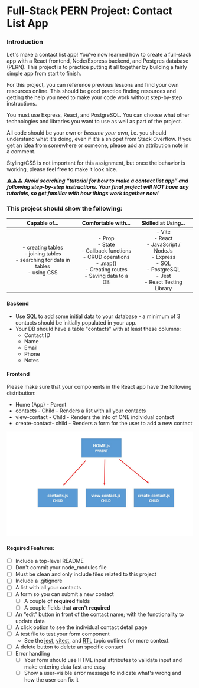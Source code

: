 # Full-Stack PERN Project: Contact List App

### Introduction

Let's make a contact list app! You've now learned how to create a full-stack app with a React frontend, Node/Express backend, and Postgres database (PERN). This project is to practice putting it all together by building a fairly simple app from start to finish.

For this project, you can reference previous lessons and find your own resources online. This should be good practice finding resources and getting the help you need to make your code work without step-by-step instructions.

You must use Express, React, and PostgreSQL. You can choose what other technologies and libraries you want to use as well as part of the project.

All code should be your own or _become your own_, i.e. you should understand what it's doing, even if it's a snippet from Stack Overflow. If you get an idea from somewhere or someone, please add an attribution note in a comment.

Styling/CSS is not important for this assignment, but once the behavior is working, please feel free to make it look nice.

⚠️⚠️⚠️ _**Avoid searching “tutorial for how to make a contact list app” and following step-by-step instructions. Your final project will NOT have any tutorials, so get familiar with how things work together now!**_

### This project should show the following:

|                                     Capable of...                                      |                                                   Comfortable with...                                                    |                                                  Skilled at Using...                                                  |
| :------------------------------------------------------------------------------------: | :----------------------------------------------------------------------------------------------------------------------: | :-------------------------------------------------------------------------------------------------------------------: |
| - creating tables<br>- joining tables<br>- searching for data in tables<br>- using CSS | - Prop<br>- State<br>- Callback functions<br>- CRUD operations<br>- .map()<br>- Creating routes<br>- Saving data to a DB | - Vite<br>- React<br>- JavaScript / NodeJs<br>- Express<br>- SQL<br>- PostgreSQL<br>- Jest<br>- React Testing Library |

#### Backend

- Use SQL to add some initial data to your database - a minimum of 3 contacts should be initially populated in your app.
- Your DB should have a table "contacts" with at least these columns:
  - Contact ID
  - Name
  - Email
  - Phone
  - Notes

#### Frontend

Please make sure that your components in the React app have the following distribution:

- Home (App) - Parent
- contacts - Child - Renders a list with all your contacts
- view-contact - Child - Renders the info of ONE individual contact
- create-contact- child - Renders a form for the user to add a new contact

![Screenshoot](https://github.com/Yosolita1978/screenshoots/blob/main/week11/lo90b1.jpeg?raw=true)

#### Required Features:

- [ ] Include a top-level README
- [ ] Don't commit your node_modules file
- [ ] Must be clean and only include files related to this project
- [ ] Include a .gitignore
- [ ] A list with all your contacts
- [ ] A form so you can submit a new contact
  - [ ] A couple of **required** fields
  - [ ] A couple fields that **aren't required**
- [ ] An “edit” button in front of the contact name; with the functionality to update data
- [ ] A click option to see the individual contact detail page
- [ ] A test file to test your form component
  - See the [jest](https://github.com/Techtonica/curriculum/blob/main/testing-and-tdd/jest.md), [vitest](https://github.com/Techtonica/curriculum/blob/main/testing-and-tdd/vitest.md), and [RTL](https://github.com/Techtonica/curriculum/blob/main/testing-and-tdd/react-testing-jest-and-RTL.md) topic outlines for more context.
- [ ] A delete button to delete an specific contact
- [ ] Error handling
  - [ ] Your form should use HTML input attributes to validate input and make entering data fast and easy
  - [ ] Show a user-visible error message to indicate what's wrong and how the user can fix it

